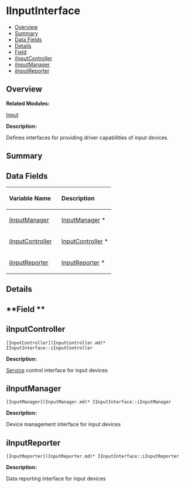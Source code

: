 # IInputInterface<a name="ZH-CN_TOPIC_0000001055039518"></a>

-   [Overview](#section978084790165631)
-   [Summary](#section421144492165631)
-   [Data Fields](#pub-attribs)
-   [Details](#section2072978642165631)
-   [Field](#section789099418165631)
-   [iInputController](#a0da92e255529827b823c19071f50fa27)
-   [iInputManager](#a539baf2f3554b901abd4820e521ac0ea)
-   [iInputReporter](#a592d65e0a8ad8e9bc0241a0be50669d0)

## **Overview**<a name="section978084790165631"></a>

**Related Modules:**

[Input](Input.md)

**Description:**

Defines interfaces for providing driver capabilities of input devices. 

## **Summary**<a name="section421144492165631"></a>

## Data Fields<a name="pub-attribs"></a>

<a name="table1943846920165631"></a>
<table><thead align="left"><tr id="row1393890447165631"><th class="cellrowborder" valign="top" width="50%" id="mcps1.1.3.1.1"><p id="p1937412979165631"><a name="p1937412979165631"></a><a name="p1937412979165631"></a>Variable Name</p>
</th>
<th class="cellrowborder" valign="top" width="50%" id="mcps1.1.3.1.2"><p id="p277154764165631"><a name="p277154764165631"></a><a name="p277154764165631"></a>Description</p>
</th>
</tr>
</thead>
<tbody><tr id="row446477856165631"><td class="cellrowborder" valign="top" width="50%" headers="mcps1.1.3.1.1 "><p id="p168402172165631"><a name="p168402172165631"></a><a name="p168402172165631"></a><a href="IInputInterface.md#a539baf2f3554b901abd4820e521ac0ea">iInputManager</a></p>
</td>
<td class="cellrowborder" valign="top" width="50%" headers="mcps1.1.3.1.2 "><p id="p311464088165631"><a name="p311464088165631"></a><a name="p311464088165631"></a><a href="InputManager.md">InputManager</a> * </p>
</td>
</tr>
<tr id="row2079227654165631"><td class="cellrowborder" valign="top" width="50%" headers="mcps1.1.3.1.1 "><p id="p901512404165631"><a name="p901512404165631"></a><a name="p901512404165631"></a><a href="IInputInterface.md#a0da92e255529827b823c19071f50fa27">iInputController</a></p>
</td>
<td class="cellrowborder" valign="top" width="50%" headers="mcps1.1.3.1.2 "><p id="p1113516124165631"><a name="p1113516124165631"></a><a name="p1113516124165631"></a><a href="InputController.md">InputController</a> * </p>
</td>
</tr>
<tr id="row1787316139165631"><td class="cellrowborder" valign="top" width="50%" headers="mcps1.1.3.1.1 "><p id="p335538921165631"><a name="p335538921165631"></a><a name="p335538921165631"></a><a href="IInputInterface.md#a592d65e0a8ad8e9bc0241a0be50669d0">iInputReporter</a></p>
</td>
<td class="cellrowborder" valign="top" width="50%" headers="mcps1.1.3.1.2 "><p id="p1912667535165631"><a name="p1912667535165631"></a><a name="p1912667535165631"></a><a href="InputReporter.md">InputReporter</a> * </p>
</td>
</tr>
</tbody>
</table>

## **Details**<a name="section2072978642165631"></a>

## **Field **<a name="section789099418165631"></a>

## iInputController<a name="a0da92e255529827b823c19071f50fa27"></a>

```
[InputController](InputController.md)* IInputInterface::iInputController
```

 **Description:**

[Service](Service.md)  control interface for input devices 

## iInputManager<a name="a539baf2f3554b901abd4820e521ac0ea"></a>

```
[InputManager](InputManager.md)* IInputInterface::iInputManager
```

 **Description:**

Device management interface for input devices 

## iInputReporter<a name="a592d65e0a8ad8e9bc0241a0be50669d0"></a>

```
[InputReporter](InputReporter.md)* IInputInterface::iInputReporter
```

 **Description:**

Data reporting interface for input devices 

